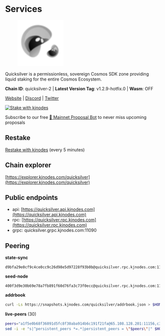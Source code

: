 # Services

<figure><img src="https://raw.githubusercontent.com/kj89/cosmos-images/main/logos/quicksilver.png" width="150" alt=""><figcaption></figcaption></figure>

Quicksilver is a permissionless, sovereign Cosmos SDK zone providing liquid staking for the entire Cosmos Ecosystem.

**Chain ID**: quicksilver-2 | **Latest Version Tag**: v1.2.9-hotfix.0 | **Wasm**: OFF

[Website](https://quicksilver.zone) | [Discord](https://discord.gg/quicksilverprotocol) | [Twitter](https://twitter.com/quicksilverzone)

[![Stake with kjnodes](https://i.ibb.co/cr44Q8j/button-stake-with-kjnodes.png)](https://restake.app/quicksilver/quickvaloper1fqfgpwdngmmay6ah7mg9y4k7ayykpzu6l3ht2m)

Subscribe to our free [🤖 Mainnet Proposal Bot](https://t.me/kjnodes_proposal_bot) to never miss upcoming proposals

## Restake

[Restake with kjnodes](https://restake.app/quicksilver/quickvaloper1fqfgpwdngmmay6ah7mg9y4k7ayykpzu6l3ht2m) (every 5 minutes)
## Chain explorer
[https://explorer.kjnodes.com/quicksilver](https://explorer.kjnodes.com/quicksilver)

## Public endpoints

* api: [https://quicksilver.api.kjnodes.com](https://quicksilver.api.kjnodes.com)
* rpc: [https://quicksilver.rpc.kjnodes.com](https://quicksilver.rpc.kjnodes.com)
* grpc: quicksilver.grpc.kjnodes.com:11090

## Peering

**state-sync**

```text
d9bfa29e0cf9c4ce0cc9c26d98e5d97228f93b0b@quicksilver.rpc.kjnodes.com:11656
```

**seed-node**

```text
400f3d9e30b69e78a7fb891f60d76fa3c73f0ecc@quicksilver.rpc.kjnodes.com:11659
```

**addrbook**
```bash
curl -Ls https://snapshots.kjnodes.com/quicksilver/addrbook.json > $HOME/.quicksilverd/config/addrbook.json
```

**live-peers** (30)
```bash
peers="a1f5e0b68f36091d5fc8f30aba914b6c191f21fa@65.108.128.201:11156,c3ec2daba16e457ca5117079f34ff49e99e7572d@65.109.94.221:35656,6053a39e67c6bae83430e354f53d99e160e4964b@65.109.28.177:28656,bbb6a02a90ef98975525d9bd7137511e18edddc1@141.95.99.81:26656,55a79e1163cf88e531aa2359038982edfd7b1526@176.9.16.233:11656,4de2811fd20d33110daf62223975beccecbe55a0@15.235.114.195:26656,06230bbaabb6c9c6223275b57d8e10fc609ae7ba@51.89.7.184:26633,e726816f42831689eab9378d5d577f1d06d25716@176.9.188.21:26656,ebafaa0d0087ecfc785b095d6a91a67a12eecd80@5.9.100.25:26656,225a08945298003a397eb6a51854525948fd9a5b@162.55.245.149:2010,1b569bf57da79df4f85d207a161a97626988af76@65.109.92.241:20026,51070ba609ede6d7eb334b8cf0ed585f2b1ab66b@135.181.76.99:26656,c764a288f1d36e7ca2c953378bb4fd6a0eed4091@141.95.65.73:11156,3bd708547317e9efd8d63d8a51c5bc32d11f4840@138.201.32.103:26056,e3dd956ac4081ba42ae3d038edd6d80ddf092751@198.199.90.99:26656,0a226e70ceb7a4123e66216d1ed83ef22ed8a187@185.119.118.118:2000,21d8608d89e51b9ff806846538a45aed2aa25063@95.214.53.105:44656,bdbb005129890e3b656841415b3b728d1e4529e6@176.9.155.98:26656,c0beca70dbd3ef5bb433f7aa280d56d2a150bbd3@95.214.52.144:26656,443ad7c991b2915b620673b10206c92e2b4040e0@173.67.177.120:26656,d36921a835076f6d87889793eb05a83099617221@202.61.240.122:26666,28ebd43e8c888ed069165fa035e101ae6fd7955e@139.162.191.246:26656,71b753819eb653e99e6a825b80af20ca9bccb087@135.125.163.63:24666,26d23125db7493486dc9931b4181425d725e4ac6@65.109.55.186:20656,908a73baeebf599fad2c8a05a6e025eee2ee9ee0@212.23.222.26:36656,602700ce2ed57b2176514ec2ecbda079caa7a536@178.170.40.28:15620,03b3e3093b6cd33fba9f00cea6c2a560f89c61d6@195.14.6.2:26656,4ff179ec503516c869e4104bc0af85e324deefb2@46.101.75.31:15656,d9bfa29e0cf9c4ce0cc9c26d98e5d97228f93b0b@65.109.88.38:11656,ae44851a5d63d70382c1621bc7727db2a40d10d0@88.99.164.158:21026"
sed -i -e "s|^persistent_peers *=.*|persistent_peers = \"$peers\"|" $HOME/.quicksilverd/config/config.toml
```
